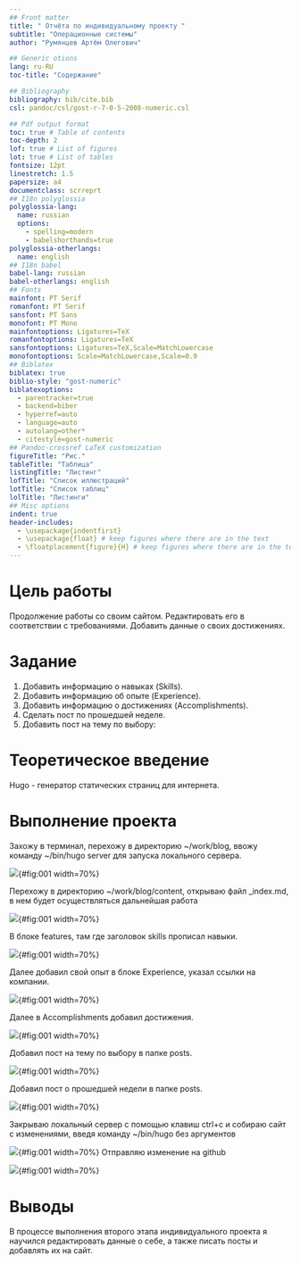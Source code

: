 ```yaml
---
## Front matter
title: " Отчёта по индивидуальному проекту "
subtitle: "Операционные системы"
author: "Румянцев Артём Олегович"

## Generic otions
lang: ru-RU
toc-title: "Содержание"

## Bibliography
bibliography: bib/cite.bib
csl: pandoc/csl/gost-r-7-0-5-2008-numeric.csl

## Pdf output format
toc: true # Table of contents
toc-depth: 2
lof: true # List of figures
lot: true # List of tables
fontsize: 12pt
linestretch: 1.5
papersize: a4
documentclass: scrreprt
## I18n polyglossia
polyglossia-lang:
  name: russian
  options:
	- spelling=modern
	- babelshorthands=true
polyglossia-otherlangs:
  name: english
## I18n babel
babel-lang: russian
babel-otherlangs: english
## Fonts
mainfont: PT Serif
romanfont: PT Serif
sansfont: PT Sans
monofont: PT Mono
mainfontoptions: Ligatures=TeX
romanfontoptions: Ligatures=TeX
sansfontoptions: Ligatures=TeX,Scale=MatchLowercase
monofontoptions: Scale=MatchLowercase,Scale=0.9
## Biblatex
biblatex: true
biblio-style: "gost-numeric"
biblatexoptions:
  - parentracker=true
  - backend=biber
  - hyperref=auto
  - language=auto
  - autolang=other*
  - citestyle=gost-numeric
## Pandoc-crossref LaTeX customization
figureTitle: "Рис."
tableTitle: "Таблица"
listingTitle: "Листинг"
lofTitle: "Список иллюстраций"
lotTitle: "Список таблиц"
lolTitle: "Листинги"
## Misc options
indent: true
header-includes:
  - \usepackage{indentfirst}
  - \usepackage{float} # keep figures where there are in the text
  - \floatplacement{figure}{H} # keep figures where there are in the text
---
```


# Цель работы

Продолжение работы со своим сайтом. Редактировать его в соответствии с требованиями. Добавить данные о своих достижениях.

# Задание


1. Добавить информацию о навыках (Skills).
2. Добавить информацию об опыте (Experience).
3. Добавить информацию о достижениях (Accomplishments).
4. Сделать пост по прошедшей неделе.
5. Добавить пост на тему по выбору: 
# Теоретическое введение

Hugo - генератор статических страниц для интернета.

# Выполнение проекта

Захожу в терминал, перехожу в директорию ~/work/blog, ввожу команду ~/bin/hugo server для запуска локального сервера.

![](image/1.png){#fig:001 width=70%}

Перехожу в директорию ~/work/blog/content, открываю файл _index.md, в нем будет осуществляться дальнейшая работа

![](image/2.png){#fig:001 width=70%}

В блоке features, там где заголовок skills прописал навыки.

![](image/3.png){#fig:001 width=70%}

Далее добавил свой опыт в блоке Experience, указал ссылки на компании.

![](image/4.png){#fig:001 width=70%}

Далее в Accomplishments добавил достижения.

![](image/5.png){#fig:001 width=70%}

Добавил пост на тему по выбору в папке posts.

![](image/6.png){#fig:001 width=70%}

Добавил пост о прошедшей недели в папке posts.

![](image/7.png){#fig:001 width=70%}

Закрываю локальный сервер с помощью клавиш ctrl+c и собираю сайт с изменениями, введя команду ~/bin/hugo без аргументов

![](image/8.png){#fig:001 width=70%}
Отправляю изменение на github

![](image/9.png){#fig:001 width=70%}
# Выводы

В процессе выполнения второго этапа индивидуального проекта я научился редактировать данные о себе, а также писать посты и добавлять их на сайт.
